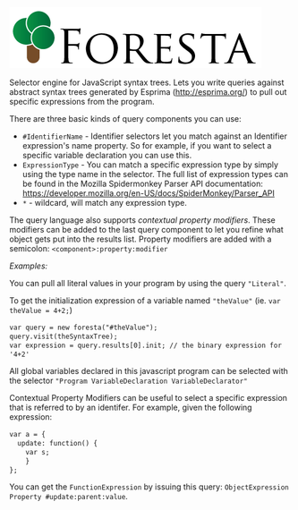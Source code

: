 ![Foresta](logo.png?raw=true)

Selector engine for JavaScript syntax trees. Lets you write queries against abstract syntax trees generated 
by Esprima (http://esprima.org/) to pull out specific expressions from the program.

There are three basic kinds of query components you can use:

* `#IdentifierName` - Identifier selectors let you match against an Identifier expression's name property. So for example, if you want to select a specific variable declaration you can use this.
* `ExpressionType` - You can match a specific expression type by simply using the type name in the selector. The full list of expression types can be found in the Mozilla Spidermonkey Parser API documentation: https://developer.mozilla.org/en-US/docs/SpiderMonkey/Parser_API
* `*` - wildcard, will match any expression type.

The query language also supports _contextual property modifiers_. These modifiers can be added to the last query component to let you refine what object gets put into the results list.
Property modifiers are added with a semicolon: `<component>:property:modifier`

*Examples:*

You can pull all literal values in your program by using the query `"Literal"`.

To get the initialization expression of a variable named `"theValue"` (ie. `var theValue = 4+2;`)
```
var query = new foresta("#theValue");
query.visit(theSyntaxTree);
var expression = query.results[0].init; // the binary expression for '4+2'
```

All global variables declared in this javascript program can be selected with the selector `"Program VariableDeclaration VariableDeclarator"`

Contextual Property Modifiers can be useful to select a specific expression that is referred to by an identifer. For example, given the following expression:

```
var a = {
  update: function() {
  	var s;
	}
};
```

You can get the `FunctionExpression` by issuing this query: `ObjectExpression Property #update:parent:value`.
